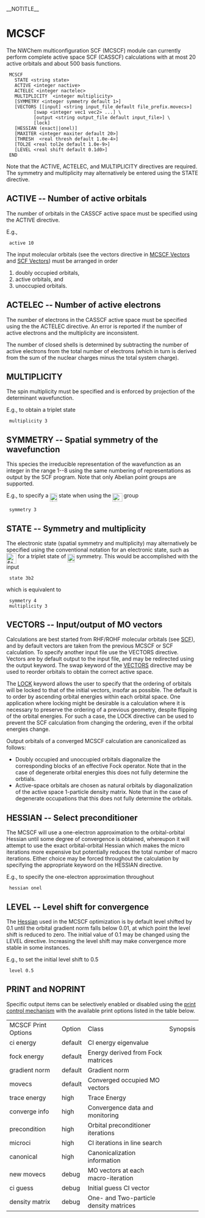 \_\_NOTITLE\_\_

# MCSCF

The NWChem multiconfiguration SCF (MCSCF) module can currently perform
complete active space SCF (CASSCF) calculations with at most 20 active
orbitals and about 500 basis
functions.
```
 MCSCF  
   STATE <string state>  
   ACTIVE <integer nactive>  
   ACTELEC <integer nactelec>  
   MULTIPLICITY `<integer multiplicity>  
   [SYMMETRY <integer symmetry default 1>]  
   [VECTORS [[input] <string input_file default file_prefix.movecs>]   
          [swap <integer vec1 vec2> ...] \  
          [output <string output_file default input_file>] \  
          [lock]  
   [HESSIAN (exact||onel)]  
   [MAXITER <integer maxiter default 20>]  
   [THRESH  <real thresh default 1.0e-4>]  
   [TOL2E <real tol2e default 1.0e-9>] 
   [LEVEL <real shift default 0.1d0>]  
 END
```
Note that the ACTIVE, ACTELEC, and MULTIPLICITY directives are required.
The symmetry and multiplicity may alternatively be entered using the
STATE directive.

## ACTIVE -- Number of active orbitals

The number of orbitals in the CASSCF active space must be specified
using the ACTIVE directive.

E.g.,

` active 10`

The input molecular orbitals (see the vectors directive in [MCSCF
Vectors](#VECTORS_--_Input/output_of_MO_vectors "wikilink") and [SCF
Vectors](Hartree-Fock-Theory-for-Molecules#vectors----inputoutput-of-mo-vectors "wikilink"))
must be arranged in order

1.  doubly occupied orbitals,
2.  active orbitals, and
3.  unoccupied orbitals.

## ACTELEC -- Number of active electrons

The number of electrons in the CASSCF active space must be specified
using the the ACTELEC directive. An error is reported if the number of
active electrons and the multiplicity are inconsistent.

The number of closed shells is determined by subtracting the number of
active electrons from the total number of electrons (which in turn is
derived from the sum of the nuclear charges minus the total system
charge).

## MULTIPLICITY

The spin multiplicity must be specified and is enforced by projection of
the determinant wavefunction.

E.g., to obtain a triplet state
```
 multiplicity 3
```
## SYMMETRY -- Spatial symmetry of the wavefunction

This species the irreducible representation of the wavefunction as an
integer in the range 1--8 using the same numbering of representations as
output by the SCF program. Note that only Abelian point groups are
supported.

E.g., to specify a <img alt="$B_1$" src="https://raw.githubusercontent.com/wiki/nwchemgit/nwchem/svgs/fe468915e44d9e34d437fbf99b371809.svg?invert_in_darkmode&sanitize=true" align=middle width="18.95025pt" height="22.38192pt"/> state when using the <img alt="$C_{2v}$" src="https://raw.githubusercontent.com/wiki/nwchemgit/nwchem/svgs/fbae2e8884819f6fd147d3039ef3a9bc.svg?invert_in_darkmode&sanitize=true" align=middle width="25.19517pt" height="22.38192pt"/> group
```
 symmetry 3
```
## STATE -- Symmetry and multiplicity

The electronic state (spatial symmetry and multiplicity) may
alternatively be specified using the conventional notation for an
electronic state, such as <img alt="$^3B_2$" src="https://raw.githubusercontent.com/wiki/nwchemgit/nwchem/svgs/6e2161ad2ba92369ce803c5813cce493.svg?invert_in_darkmode&sanitize=true" align=middle width="26.324595pt" height="26.70657pt"/> for a triplet state of <img alt="$B_2$" src="https://raw.githubusercontent.com/wiki/nwchemgit/nwchem/svgs/2b7de9b9b655b068f97484efba8812fb.svg?invert_in_darkmode&sanitize=true" align=middle width="18.95025pt" height="22.38192pt"/>
symmetry. This would be accomplished with the input
```
 state 3b2
```
which is equivalent to
```
 symmetry 4 
 multiplicity 3
```
## VECTORS -- Input/output of MO vectors

Calculations are best started from RHF/ROHF molecular orbitals (see
[SCF](Hartree-Fock-Theory-for-Molecules "wikilink")), and by
default vectors are taken from the previous MCSCF or SCF calculation. To
specify another input file use the VECTORS directive. Vectors are by
default output to the input file, and may be redirected using the output
keyword. The swap keyword of the
[VECTORS](Hartree-Fock-Theory-for-Molecules#vectors----inputoutput-of-mo-vectors "wikilink")
directive may be used to reorder orbitals to obtain the correct active
space.

The
[LOCK](Hartree-Fock-Theory-for-Molecules#vectors----inputoutput-of-mo-vectors "wikilink")
keyword allows the user to specify that the ordering of orbitals will be
locked to that of the initial vectors, insofar as possible. The default
is to order by ascending orbital energies within each orbital space. One
application where locking might be desirable is a calculation where it
is necessary to preserve the ordering of a previous geometry, despite
flipping of the orbital energies. For such a case, the LOCK directive
can be used to prevent the SCF calculation from changing the ordering,
even if the orbital energies change.

Output orbitals of a converged MCSCF calculation are canonicalized as
follows:

  - Doubly occupied and unoccupied orbitals diagonalize the
    corresponding blocks of an effective Fock operator. Note that in the
    case of degenerate orbital energies this does not fully determine
    the orbtials.
  - Active-space orbitals are chosen as natural orbitals by
    diagonalization of the active space 1-particle density matrix. Note
    that in the case of degenerate occupations that this does not fully
    determine the orbitals.

## HESSIAN -- Select preconditioner

The MCSCF will use a one-electron approximation to the orbital-orbital
Hessian until some degree of convergence is obtained, whereupon it will
attempt to use the exact orbital-orbital Hessian which makes the micro
iterations more expensive but potentially reduces the total number of
macro iterations. Either choice may be forced throughout the calculation
by specifying the appropriate keyword on the HESSIAN directive.

E.g., to specify the one-electron approximation throughout
```
 hessian onel
```
## LEVEL -- Level shift for convergence

The [Hessian](Hessians-and-Vibrational-Frequencies "wikilink")
used in the MCSCF optimization is by default level shifted by 0.1 until
the orbital gradient norm falls below 0.01, at which point the level
shift is reduced to zero. The initial value of 0.1 may be changed using
the LEVEL directive. Increasing the level shift may make convergence
more stable in some instances.

E.g., to set the initial level shift to 0.5
```
 level 0.5
```
## PRINT and NOPRINT

Specific output items can be selectively enabled or disabled using the
[print control
mechanism](Top-level#PRINT_.2F_NOPRINT "wikilink") with the
available print options listed in the table
below.

<center>

|                     |         |                                        |          |
| ------------------- | ------- | -------------------------------------- | -------- |
| MCSCF Print Options | Option  | Class                                  | Synopsis |
| ci energy           | default | CI energy eigenvalue                   |
| fock energy         | default | Energy derived from Fock matrices      |
| gradient norm       | default | Gradient norm                          |
| movecs              | default | Converged occupied MO vectors          |
| trace energy        | high    | Trace Energy                           |
| converge info       | high    | Convergence data and monitoring        |
| precondition        | high    | Orbital preconditioner iterations      |
| microci             | high    | CI iterations in line search           |
| canonical           | high    | Canonicalization information           |
| new movecs          | debug   | MO vectors at each macro-iteration     |
| ci guess            | debug   | Initial guess CI vector                |
| density matrix      | debug   | One- and Two-particle density matrices |

</center>
